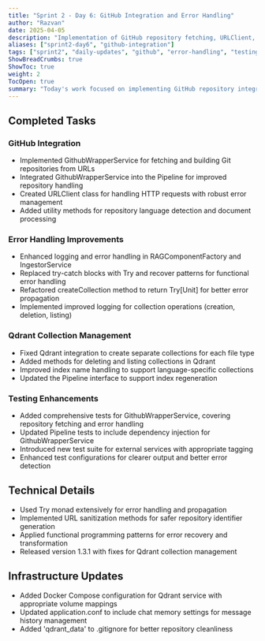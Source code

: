 ```yaml
---
title: "Sprint 2 - Day 6: GitHub Integration and Error Handling"
author: "Razvan"
date: 2025-04-05
description: "Implementation of GitHub repository fetching, URLClient, and enhanced error handling"
aliases: ["sprint2-day6", "github-integration"]
tags: ["sprint2", "daily-updates", "github", "error-handling", "testing", "qdrant"]
ShowBreadCrumbs: true
ShowToc: true
weight: 2
TocOpen: true
summary: "Today's work focused on implementing GitHub repository integration, adding URL fetching capabilities, enhancing error handling throughout the codebase, and refining Qdrant collection management."
---
```


## Completed Tasks

### GitHub Integration
- Implemented GithubWrapperService for fetching and building Git repositories from URLs
- Integrated GithubWrapperService into the Pipeline for improved repository handling
- Created URLClient class for handling HTTP requests with robust error management
- Added utility methods for repository language detection and document processing

### Error Handling Improvements
- Enhanced logging and error handling in RAGComponentFactory and IngestorService
- Replaced try-catch blocks with Try and recover patterns for functional error handling
- Refactored createCollection method to return Try[Unit] for better error propagation
- Implemented improved logging for collection operations (creation, deletion, listing)

### Qdrant Collection Management
- Fixed Qdrant integration to create separate collections for each file type
- Added methods for deleting and listing collections in Qdrant
- Improved index name handling to support language-specific collections
- Updated the Pipeline interface to support index regeneration

### Testing Enhancements
- Added comprehensive tests for GithubWrapperService, covering repository fetching and error handling
- Updated Pipeline tests to include dependency injection for GithubWrapperService
- Introduced new test suite for external services with appropriate tagging
- Enhanced test configurations for clearer output and better error detection

## Technical Details
- Used Try monad extensively for error handling and propagation
- Implemented URL sanitization methods for safer repository identifier generation
- Applied functional programming patterns for error recovery and transformation
- Released version 1.3.1 with fixes for Qdrant collection management

## Infrastructure Updates
- Added Docker Compose configuration for Qdrant service with appropriate volume mappings
- Updated application.conf to include chat memory settings for message history management
- Added 'qdrant_data' to .gitignore for better repository cleanliness
